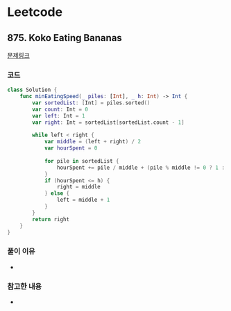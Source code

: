 # Leetcode

## 875. Koko Eating Bananas


[문제링크](https://leetcode.com/problems/koko-eating-bananas/)



### 코드

```swift
class Solution {
    func minEatingSpeed(_ piles: [Int], _ h: Int) -> Int {
        var sortedList: [Int] = piles.sorted()
        var count: Int = 0
        var left: Int = 1
        var right: Int = sortedList[sortedList.count - 1]
        
        while left < right {
            var middle = (left + right) / 2
            var hourSpent = 0
            
            for pile in sortedList {
                hourSpent += pile / middle + (pile % middle != 0 ? 1 : 0)
            }
            if (hourSpent <= h) {
                right = middle
            } else {
                left = middle + 1
            }
        }
        return right
    }
}
```

### 풀이 이유
-

### 참고한 내용
- 